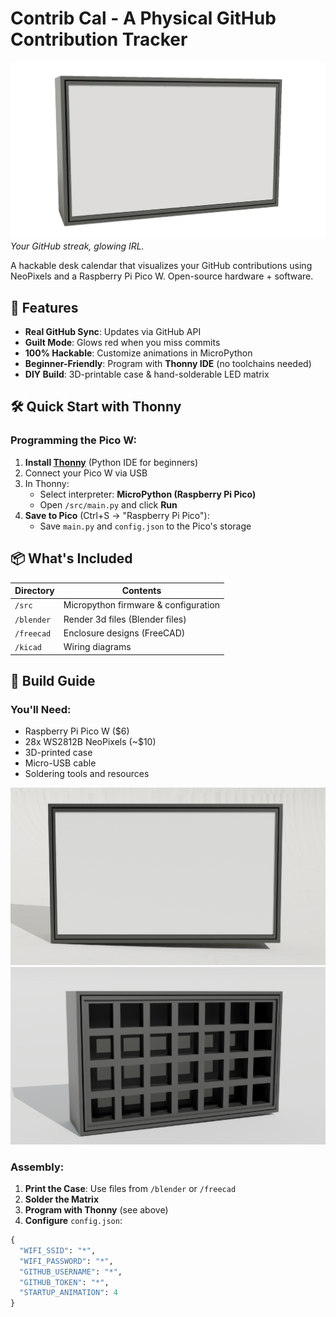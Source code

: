 # Contrib Cal - A Physical GitHub Contribution Tracker

![Contrib Cal in Action](/Images/Cal_Animation.gif)  
*Your GitHub streak, glowing IRL.*

A hackable desk calendar that visualizes your GitHub contributions using NeoPixels and a Raspberry Pi Pico W. Open-source hardware + software.

## 🌟 Features
- **Real GitHub Sync**: Updates via GitHub API
- **Guilt Mode**: Glows red when you miss commits
- **100% Hackable**: Customize animations in MicroPython
- **Beginner-Friendly**: Program with **Thonny IDE** (no toolchains needed)
- **DIY Build**: 3D-printable case & hand-solderable LED matrix

## 🛠️ Quick Start with Thonny
### Programming the Pico W:
1. **Install [Thonny](https://thonny.org/)** (Python IDE for beginners)
2. Connect your Pico W via USB
3. In Thonny:
   - Select interpreter: **MicroPython (Raspberry Pi Pico)**
   - Open `/src/main.py` and click **Run**
4. **Save to Pico** (Ctrl+S → "Raspberry Pi Pico"):
   - Save `main.py` and `config.json` to the Pico's storage

## 📦 What's Included
| Directory       | Contents                                  |
|-----------------|-------------------------------------------|
| `/src`          | Micropython firmware & configuration      |
| `/blender`      | Render 3d files   (Blender files)         |
| `/freecad`      | Enclosure designs (FreeCAD)               |
| `/kicad`        | Wiring diagrams                           |

## 🔧 Build Guide
### You'll Need:
- Raspberry Pi Pico W ($6)
- 28x WS2812B NeoPixels (~$10)
- 3D-printed case
- Micro-USB cable
- Soldering tools and resources

![Contrib Cal](/Images/Render%20Front%20Face%20Screen.PNG)
![Contrib Cal Face with Screen](/Images/Render.PNG)

### Assembly:
1. **Print the Case**: Use files from `/blender` or `/freecad`
2. **Solder the Matrix**
3. **Program with Thonny** (see above)
4. **Configure** `config.json`:
```python
{
  "WIFI_SSID": "*",
  "WIFI_PASSWORD": "*",
  "GITHUB_USERNAME": "*",
  "GITHUB_TOKEN": "*",
  "STARTUP_ANIMATION": 4
}
